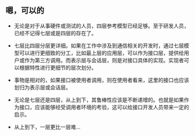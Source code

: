 
## 嗯，可以的
- 无论是对于从事硬件或测试的人员，四层参考模型已经足够。至于研发人员，已经不记得七层或是四层的存在了。

- 七层比四层分层更详细。如果在工作中涉及到通信相关的开发时，通过七层模型可以进行更细致的分工，比如最上层的应用层，可以作为接口层，提供给用户或作为第三方调用。而表示层与会话层，则是对接口具体的实现。实现者可以根据特性进行更细节的层次划分。

- 事物是相对的，如果接口被使用者调用，则在使用者看来，这里的接口也应该划归为表示层或会话层。

- 无论是七层还是四层，从上到下，其鲁棒性应该是不断递增的。也就是如果作为接口，应该能够经受调用者环境的考验，这可以给接口开发人员带来一定的启示。

- 从上到下，一层更比一层难...